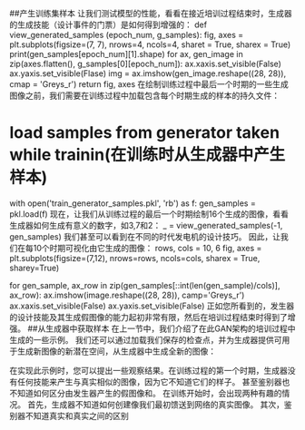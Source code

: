 ##产生训练集样本
让我们测试模型的性能，看看在接近培训过程结束时，生成器的生成技能（设计事件的门票）是如何得到增强的：
def view_generated_samples (epoch_num, g_samples):
    fig, axes = plt.subplots(figsize=(7, 7), nrows=4, ncols=4, sharet = True,
                             sharex = True)
    print(gen_samples[epoch_num][1].shape)
    for ax, gen_image in zip(axes.flatten(), g_samples[0][epoch_num]):
        ax.xaxis.set_visible(False)
        ax.yaxis.set_visible(Flase)
        img = ax.imshow(gen_image.reshape((28, 28)), cmap = 'Greys_r')
    return fig, axes
在绘制训练过程中最后一个时期的一些生成图像之前，我们需要在训练过程中加载包含每个时期生成的样本的持久文件：
# load samples from generator taken while trainin(在训练时从生成器中产生样本)
with open('train_generator_samples.pkl', 'rb') as f:
    gen_samples = pkl.load(f)
现在，让我们从训练过程的最后一个时期绘制16个生成的图像，看看生成器如何生成有意义的数字，如3,7和2：
_ = view_generated_samples(-1, gen_samples)
我们甚至可以看到在不同的时代发电机的设计技巧。 因此，让我们在每10个时期可视化由它生成的图像：
rows, cols = 10, 6
fig, axes = plt.subplots(figsize=(7,12), nrows=rows, ncols=cols,
                         sharex = True, sharey=True)

for gen_sample, ax_row in zip(gen_samples[::int(len(gen_sample)/cols)], ax_row):
    ax.imshow(image.reshape((28, 28)), camp='Greys_r')
    ax.xaxis.set_visible(False)
    ax.yaxis.set_visible(False)
正如您所看到的，发生器的设计技能及其生成假图像的能力起初非常有限，然后在培训过程结束时得到了增强。
##从生成器中获取样本
在上一节中，我们介绍了在此GAN架构的培训过程中生成的一些示例。 
我们还可以通过加载我们保存的检查点，并为生成器提供可用于生成新图像的新潜在空间，从生成器中生成全新的图像：


在实现此示例时，您可以提出一些观察结果。在训练过程的第一个时期，生成器没有任何技能来产生与真实相似的图像，因为它不知道它们的样子。
甚至鉴别器也不知道如何区分由发生器产生的假图像和。 
在训练开始时，会出现两种有趣的情况。
首先，生成器不知道如何创建像我们最初馈送到网络的真实图像。 其次，鉴别器不知道真实和真实之间的区别
